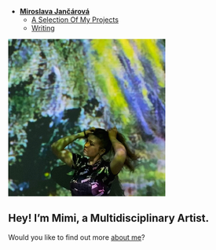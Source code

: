 - [**Miroslava Jančárová**](./) <!-- Use `index.md` as well. `./` is a shortcut back to your home page `index.md` -->
    - [A Selection Of My Projects](work/index.md)
    - [Writing](writing/index.md)

![Me tying up my hair while standing in front of a projection of famous paintings in a modern gallery.](img/jancarova-headshot.jpg)

## Hey! I’m Mimi, a Multidisciplinary Artist. 

Would you like to find out more [about me](about.md)?
